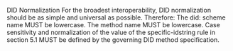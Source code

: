 DID Normalization For the broadest interoperability, DID normalization should
be as simple and universal as possible. Therefore: The did: scheme name MUST
be lowercase. The method name MUST be lowercase. Case sensitivity and
normalization of the value of the specific-idstring rule in section 5.1 MUST
be defined by the governing DID method specification.



